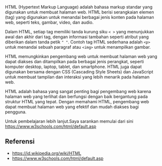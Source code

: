 HTML (Hypertext Markup Language) adalah bahasa markup standar yang digunakan untuk membuat halaman web. HTML berisi serangkaian elemen (tag) yang digunakan untuk menandai berbagai jenis konten pada halaman web, seperti teks, gambar, video, dan audio.

Dalam HTML, setiap tag memiliki tanda kurung siku `< >` yang menunjukkan awal dan akhir dari tag, dengan informasi tambahan seperti atribut yang diberikan dalam tanda petik `" "`. Contoh tag HTML sederhana adalah `<p>` untuk menandai sebuah paragraf atau `<img>` untuk menampilkan gambar.

HTML memungkinkan pengembang web untuk membuat halaman web yang dapat diakses dan ditampilkan pada berbagai jenis perangkat, seperti komputer desktop, laptop, tablet, dan smartphone. HTML juga dapat digunakan bersama dengan CSS (Cascading Style Sheets) dan JavaScript untuk membuat tampilan dan interaksi yang lebih menarik pada halaman web.

HTML adalah bahasa yang sangat penting bagi pengembang web karena halaman web yang terlihat dan berfungsi dengan baik bergantung pada struktur HTML yang tepat. Dengan memahami HTML, pengembang web dapat membuat halaman web yang efektif dan mudah diakses bagi pengguna.

Untuk pembelajaran lebih lanjut.Saya sarankan memulai dari sini
https://www.w3schools.com/html/default.asp

## Referensi
- https://id.wikipedia.org/wiki/HTML
- https://www.w3schools.com/html/default.asp